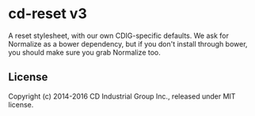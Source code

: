 # cd-reset v3

A reset stylesheet, with our own CDIG-specific defaults.
We ask for Normalize as a bower dependency, but if you don't install through bower, you should make sure you grab Normalize too.

## License
Copyright (c) 2014-2016 CD Industrial Group Inc., released under MIT license.
